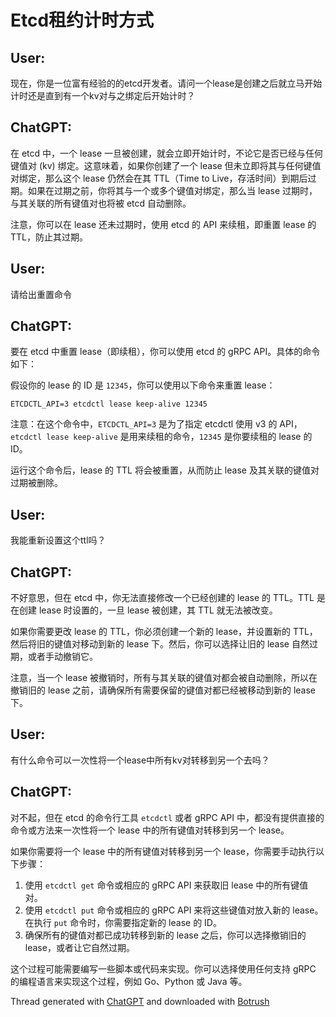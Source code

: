 # Etcd租约计时方式

## User:
<div class="empty:hidden">现在，你是一位富有经验的的etcd开发者。请问一个lease是创建之后就立马开始计时还是直到有一个kv对与之绑定后开始计时？</div>

## ChatGPT:
在 etcd 中，一个 lease 一旦被创建，就会立即开始计时，不论它是否已经与任何键值对 (kv) 绑定。这意味着，如果你创建了一个 lease 但未立即将其与任何键值对绑定，那么这个 lease 仍然会在其 TTL（Time to Live，存活时间）到期后过期。如果在过期之前，你将其与一个或多个键值对绑定，那么当 lease 过期时，与其关联的所有键值对也将被 etcd 自动删除。

注意，你可以在 lease 还未过期时，使用 etcd 的 API 来续租，即重置 lease 的 TTL，防止其过期。

## User:
<div class="empty:hidden">请给出重置命令</div>

## ChatGPT:
要在 etcd 中重置 lease（即续租），你可以使用 etcd 的 gRPC API。具体的命令如下：

假设你的 lease 的 ID 是 `12345`，你可以使用以下命令来重置 lease：

```
ETCDCTL_API=3 etcdctl lease keep-alive 12345
```

注意：在这个命令中，`ETCDCTL_API=3` 是为了指定 etcdctl 使用 v3 的 API，`etcdctl lease keep-alive` 是用来续租的命令，`12345` 是你要续租的 lease 的 ID。

运行这个命令后，lease 的 TTL 将会被重置，从而防止 lease 及其关联的键值对过期被删除。

## User:
<div class="empty:hidden">我能重新设置这个ttl吗？</div>

## ChatGPT:
不好意思，但在 etcd 中，你无法直接修改一个已经创建的 lease 的 TTL。TTL 是在创建 lease 时设置的，一旦 lease 被创建，其 TTL 就无法被改变。

如果你需要更改 lease 的 TTL，你必须创建一个新的 lease，并设置新的 TTL，然后将旧的键值对移动到新的 lease 下。然后，你可以选择让旧的 lease 自然过期，或者手动撤销它。

注意，当一个 lease 被撤销时，所有与其关联的键值对都会被自动删除，所以在撤销旧的 lease 之前，请确保所有需要保留的键值对都已经被移动到新的 lease 下。

## User:
<div class="empty:hidden">有什么命令可以一次性将一个lease中所有kv对转移到另一个去吗？</div>

## ChatGPT:
对不起，但在 etcd 的命令行工具 `etcdctl` 或者 gRPC API 中，都没有提供直接的命令或方法来一次性将一个 lease 中的所有键值对转移到另一个 lease。

如果你需要将一个 lease 中的所有键值对转移到另一个 lease，你需要手动执行以下步骤：

1. 使用 `etcdctl get` 命令或相应的 gRPC API 来获取旧 lease 中的所有键值对。
2. 使用 `etcdctl put` 命令或相应的 gRPC API 来将这些键值对放入新的 lease。在执行 `put` 命令时，你需要指定新的 lease 的 ID。
3. 确保所有的键值对都已成功转移到新的 lease 之后，你可以选择撤销旧的 lease，或者让它自然过期。

这个过程可能需要编写一些脚本或代码来实现。你可以选择使用任何支持 gRPC 的编程语言来实现这个过程，例如 Go、Python 或 Java 等。

Thread generated with <a href="https://chat.openai.com">ChatGPT</a> and downloaded with <a href="https://botrush.io">Botrush</a>